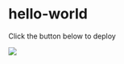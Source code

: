 # hello-world


Click the button below to deploy

<a href="https://portal.azure.com/#create/Microsoft.Template/uri/https%3A%2F%2Fraw.githubusercontent.com%2Festebanslutzky%2Fhello-world%2Fmaster%2Fazuredeploy.json" target="_blank">
    <img src="http://azuredeploy.net/deploybutton.png"/>
</a>

